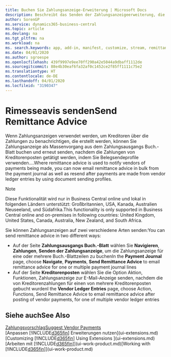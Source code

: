 ```yaml
---
title: Buchen Sie Zahlungsanzeige-Erweiterung | Microsoft Docs
description: Beschreibt das Senden der Zahlungsanzeigeerweiterung, die das Buchen und das Neuversenden der Zahlungsanzeige aus dem Zahlungsausgangs Buch.-Blatt und den Kreditorenposten zulassen.
author: SorenGP
ms.service: dynamics365-business-central
ms.topic: article
ms.devlang: na
ms.tgt_pltfrm: na
ms.workload: na
ms. search.keywords: app, add-in, manifest, customize, stream, remittance, advice
ms.date: 04/01/2020
ms.author: sgroespe
ms.openlocfilehash: 439f9997e9ee70ff290a42e5044a9dbaff1112de
ms.sourcegitcommit: 88e4b30eaf6fa32af0c1452ce2f85ff1111c75e2
ms.translationtype: HT
ms.contentlocale: de-DE
ms.lasthandoff: 04/01/2020
ms.locfileid: "3190347"
---
```

# <a name="send-remittance-advice"></a><span data-ttu-id="f0250-103">Rimesseavis senden</span><span class="sxs-lookup"><span data-stu-id="f0250-103">Send Remittance Advice</span></span>
<span data-ttu-id="f0250-104">Wenn Zahlungsanzeigen verwendet werden, um Kreditoren über die Zahlungen zu benachrichtigen, die erstellt werden, können Sie Zahlungsanzeige als Massenvorgang aus dem Zahlungsausgangs Buch.-Blatt buchen und erneut senden, nachdem die Zahlungen von Kreditorenposten getätigt werden, indem Sie Belegsendeprofile verwenden….</span><span class="sxs-lookup"><span data-stu-id="f0250-104">Where remittance advice is used to notify vendors of payments being made, you can now email remittance advice in bulk from the payment journal as well as resend after payments are made from vendor ledger entries by using document sending profiles.</span></span>

> [!NOTE]
> <span data-ttu-id="f0250-105">Diese Funktionalität wird nur in Business Central online und lokal in folgenden Ländern unterstützt: Großbritannien, USA, Kanada, Australien Neuseeland, und Südafrika.</span><span class="sxs-lookup"><span data-stu-id="f0250-105">This functionality is only supported in Business Central online and on-premises in following countries: United Kingdom, United States, Canada, Australia, New Zealand, and South Africa.</span></span>  

<span data-ttu-id="f0250-106">Sie können Zahlungsanzeigen auf zwei verschiedene Arten senden:</span><span class="sxs-lookup"><span data-stu-id="f0250-106">You can send remittance advice in two different ways:</span></span>

* <span data-ttu-id="f0250-107">Auf der Seite **Zahlungsausgangs Buch.-Blatt** wählen Sie **Navigieren**, **Zahlungen**, **Senden der Zahlungsanzeige**, um die Zahlungsanzeige für eine oder mehrere Buch.-Blattzeilen zu buchen</span><span class="sxs-lookup"><span data-stu-id="f0250-107">In the **Payment Journal** page, choose **Navigate**, **Payments**, **Send Remittance Advice** to email remittance advice for one or multiple payment journal lines</span></span>
* <span data-ttu-id="f0250-108">Auf der Seite **Kreditorenposten** wählen Sie die Option Aktion, Funktionen, Zahlungsanzeige zur E-Mail-Anzeige senden,  nachdem die von Kreditorenzahlungen für einen von mehrere Kreditorenposten gebucht wurden</span><span class="sxs-lookup"><span data-stu-id="f0250-108">I the **Vendor Ledger Entries** page, choose Action, Functions, Send Remittance Advice to email remittance advice after posting of vendor payments, for one of multiple vendor ledger entries</span></span>

## <a name="see-also"></a><span data-ttu-id="f0250-109">Siehe auch</span><span class="sxs-lookup"><span data-stu-id="f0250-109">See Also</span></span>
[<span data-ttu-id="f0250-110">Zahlungsvorschlag</span><span class="sxs-lookup"><span data-stu-id="f0250-110">Suggest Vendor Payments</span></span>](payables-how-suggest-vendor-payments.md)  
<span data-ttu-id="f0250-111">[Anpassen [!INCLUDE[d365fin](includes/d365fin_md.md)] Erweiterungen nutzen](ui-extensions.md)  </span><span class="sxs-lookup"><span data-stu-id="f0250-111">[Customizing [!INCLUDE[d365fin](includes/d365fin_md.md)] Using Extensions ](ui-extensions.md)  </span></span>  
<span data-ttu-id="f0250-112">[Arbeiten mit [!INCLUDE[d365fin](includes/d365fin_md.md)]](ui-work-product.md)</span><span class="sxs-lookup"><span data-stu-id="f0250-112">[Working with [!INCLUDE[d365fin](includes/d365fin_md.md)]](ui-work-product.md)</span></span>
